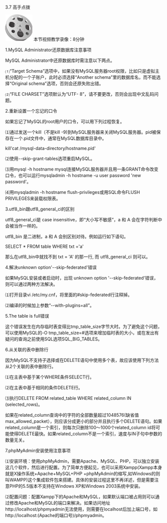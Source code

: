 ### 
  3.7 高手点拨


<img class="my_markdown" class="h-pic" src="../images/Figure-0092-124.jpg" style="width:87px;  height: 85px; "/> 本节视频教学录像：8分钟

1.MySQL Administrator还原数据库注意事项

MySQL Administrator中还原数据库时需注意以下两点。

⑴“Target Schema”选项中，如果没有MySQL服务器root权限，比如只是虚拟主机分配的一个子账户，此时必须选择“Another schema”里的数据库名，而不能选择“Original schema”选项，否则会还原失败出错。

⑵“FILE CHARSET”选项默认为“UTF- 8”，请不要更改，否则会出现中文乱码问题。

2.重新设置一个忘记的口令

如果忘记了MySQL的root用户的口令，可以用下列过程恢复。

⑴通过发送一个kill（不是kill -9)到MySQL服务器来关闭MySQL服务器。pid被保存在一个.pid文件中，通常在MySQL数据库目录中。

kill'cat /mysql-data-directory/hostname.pid'

⑵使用--skip-grant-tables选项重启MySQL。

⑶用mysql -h hostname mysql连接MySQL服务器并且用一条GRANT命令改变口令，也可以运行mysqladmin -h hostname -u user password 'new password'。

⑷用mysqladmin -h hostname flush-privileges或用SQL命令FLUSH PRIVILEGES来装载权限表。

3.utf8_bin跟utf8_general_ci的区别

utf8_general_ci是 case insensitive，即“大小写不敏感”，a 和 A 会在字符判断中会被当作一样的。

utf8_bin 是二进制，a 和 A 会别区别对待。例如运行如下语句。

SELECT * FROM table WHERE txt ='a'

那么在utf8_bin中就找不到 txt = 'A' 的那一行, 而 utf8_general_ci 则可以。

4.解决unknown option'--skip-federated'错误

如果MySQL安装或者启动时，出现 unknown option '--skip-federated'错误，则可以通过两种方法解决。

⑴打开目录vi /etc/my.cnf，将里面的#skip-federated行注释掉。

⑵编译的时候加上参数“--with-plugins=all”。

5.The table is full错误

这个错误发生在内存临时表变得比tmp_table_size字节大时。为了避免这个问题，可以使用MySQL的-O tmp_table_size=#选项来增加临时表的大小，或在发出有疑问的查询之前使用SQL选项SQL_BIG_TABLES。

6.从关联的表中删除行

因为MySQL不支持子选择或在DELETE语句中使用多个表，故应该使用下列方法从2个关联的表中删除行。

⑴在主表中基于某个WHERE条件SELECT行。

⑵在主表中基于相同的条件DELETE行。

⑶执行DELETE FROM related_table WHERE related_column IN (selected_rows)。

如果在related_column查询中的字符的全部数量超过1048576(缺省值max_allowed_packet），则应该分成更小的部分并且执行多个DELETE语句。如果related_column是一个索引，则每次只删除100～1000个related_column id将可能使得DELETE最快。如果related_column不是一个索引，速度与IN子句中参数的数量无关。

7.phpMyAdmin安装使用注意事项

⑴安装环境：使用phpMyAdmin，需要Apache、MySQL、PHP，可以独立安装这几个软件，然后进行配置。为了简单方便起见，也可以采用Xampp(Xampp本身就是X操作系统+Apache+MySQL+PHP +phpMyAdmin的缩写,如Windows的则叫WAMPP)这个集成软件包来搭建。具体的安装过程这里不再详述，但是需要注意PHP的5.5版本不支持在Windows XP和Windows 2003系统中安装。

⑵配置问题：配置Xampp下的Apache和MySQL，如果默认端口被占用则可以通过修改Apache和MySQL的端口来解决。如果访问地址http://localhost/phpmyadmin无法使用，则需要在localhost后加上端口号，如http://localhost:(Apache的端口号)/phpmyadmin。

